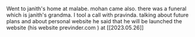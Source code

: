 Went to janith's home at malabe. mohan came also. there was a funeral which is janith's grandma.
I tool a call with pravinda. talking about future plans and about personal website he said that he will be launched the website (his website previnder.com ) at [[2023.05.26]] 
